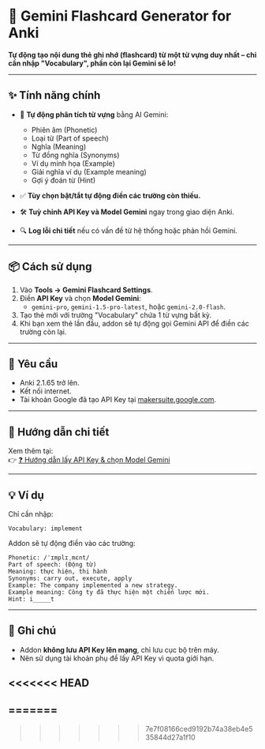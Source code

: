 # 🧠 Gemini Flashcard Generator for Anki

**Tự động tạo nội dung thẻ ghi nhớ (flashcard) từ một từ vựng duy nhất – chỉ cần nhập "Vocabulary", phần còn lại Gemini sẽ lo!**

---

## ✨ Tính năng chính

- 🔑 **Tự động phân tích từ vựng** bằng AI Gemini:
  - Phiên âm (Phonetic)
  - Loại từ (Part of speech)
  - Nghĩa (Meaning)
  - Từ đồng nghĩa (Synonyms)
  - Ví dụ minh họa (Example)
  - Giải nghĩa ví dụ (Example meaning)
  - Gợi ý đoán từ (Hint)

- ✅ **Tùy chọn bật/tắt tự động điền các trường còn thiếu.**
- 🛠️ **Tuỳ chỉnh API Key và Model Gemini** ngay trong giao diện Anki.
- 🔍 **Log lỗi chi tiết** nếu có vấn đề từ hệ thống hoặc phản hồi Gemini.

---

## 📦 Cách sử dụng

1. Vào **Tools → Gemini Flashcard Settings**.
2. Điền **API Key** và chọn **Model Gemini**:
   - `gemini-pro`, `gemini-1.5-pro-latest`, hoặc `gemini-2.0-flash`.
3. Tạo thẻ mới với trường "Vocabulary" chứa 1 từ vựng bất kỳ.
4. Khi bạn xem thẻ lần đầu, addon sẽ tự động gọi Gemini API để điền các trường còn lại.

---

## 🧩 Yêu cầu

- Anki 2.1.65 trở lên.
- Kết nối internet.
- Tài khoản Google đã tạo API Key tại [makersuite.google.com](https://makersuite.google.com/app/apikey).

---

## 🔗 Hướng dẫn chi tiết

Xem thêm tại:  
👉 [❓ Hướng dẫn lấy API Key & chọn Model Gemini](http://nguyenphanvn95.github.io/Anki/Gemini.html)

---

## 💡 Ví dụ

Chỉ cần nhập:

```
Vocabulary: implement
```

Addon sẽ tự động điền vào các trường:

```
Phonetic: /ˈɪmplɪˌmɛnt/
Part of speech: (Động từ)
Meaning: thực hiện, thi hành
Synonyms: carry out, execute, apply
Example: The company implemented a new strategy.
Example meaning: Công ty đã thực hiện một chiến lược mới.
Hint: i_____t
```

---

## 🚨 Ghi chú

- Addon **không lưu API Key lên mạng**, chỉ lưu cục bộ trên máy.
- Nên sử dụng tài khoản phụ để lấy API Key vì quota giới hạn.

<<<<<<< HEAD
---
=======
---
>>>>>>> 7e7f08166ced9192b74a38eb4e535844d27a1f10

